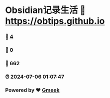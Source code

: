 # Obsidian记录生活 :link: https://obtips.github.io 
### :page_facing_up: [4](https://obtips.github.io/tag.html) 
### :speech_balloon: 0 
### :hibiscus: 662 
### :alarm_clock: 2024-07-06 01:07:47 
### Powered by :heart: [Gmeek](https://github.com/Meekdai/Gmeek)
